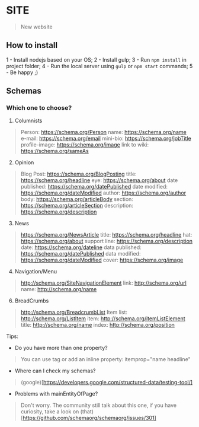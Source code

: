 # SITE

> New website

## How to install

1 - Install nodejs based on your OS;
2 - Install gulp;
3 - Run `npm install` in project folder;
4 - Run the local server using `gulp` or `npm start` commands;
5 - Be happy ;)


## Schemas
### Which one to choose?

1. Columnists
> Person: https://schema.org/Person
    name: https://schema.org/name
    e-mail: https://schema.org/email
    mini-bio: https://schema.org/jobTitle
    profile-image: https://schema.org/image
    link to wiki: https://schema.org/sameAs


2. Opinion
> Blog Post: https://schema.org/BlogPosting
    title: https://schema.org/headline
    eye: https://schema.org/about
    date published: https://schema.org/datePublished
    date modified: https://schema.org/dateModified
    author: https://schema.org/author
    body: https://schema.org/articleBody
    section: https://schema.org/articleSection
    description: https://schema.org/description


3. News
> https://schema.org/NewsArticle
    title: https://schema.org/headline
    hat: https://schema.org/about
    support line: https://schema.org/description
    date: https://schema.org/dateline
    data published: https://schema.org/datePublished
    data modified: https://schema.org/dateModified
    cover: https://schema.org/image


4. Navigation/Menu
> http://schema.org/SiteNavigationElement
    link: http://schema.org/url
    name: http://schema.org/name

6. BreadCrumbs
> http://schema.org/BreadcrumbList
    Item list: http://schema.org/ListItem
        item: http://schema.org/itemListElement
        title: http://schema.org/name
        index: http://schema.org/position



Tips:
- Do you have more than one property?
> You can use <meta> tag or add an inline property: itemprop="name headline"

- Where can I check my schemas?
> (google)[https://developers.google.com/structured-data/testing-tool/]

- Problems with mainEntityOfPage?
> Don't worry. The community still talk about this one, if you have curiosity, take a look on (that)[https://github.com/schemaorg/schemaorg/issues/301]
